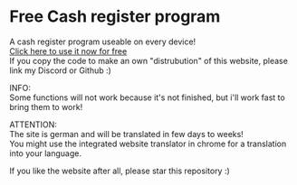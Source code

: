 # Free Cash register program
A cash register program useable on every device!  
[Click here to use it now for free](https://namechangezero.github.io/cash-register-program/client/)  
If you copy the code to make an own "distrubution" of this website, please link my Discord or Github :)  
  
INFO:  
Some functions will not work because it's not finished, but i'll work fast to bring them to work!
  
ATTENTION:  
The site is german and will be translated in few days to weeks!  
You might use the integrated website translator in chrome for a translation into your language.
  
  
If you like the website after all, please star this repository :)